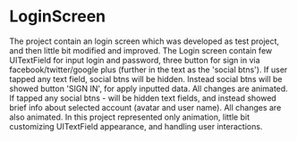 # LoginScreen

The project contain an login screen which was developed as test project, and then little bit modified and improved. The Login screen contain few UITextField for input login and password, three button for sign in via facebook/twitter/google plus (further in the text as the 'social btns'). If user tapped any text field, social btns will be hidden. Instead social btns will be showed button 'SIGN IN', for apply inputted data. All changes are animated. If tapped any social btns - will be hidden text fields, and instead showed brief info about selected account (avatar and user name). All changes are also animated. In this project represented only animation, little bit customizing UITextField appearance, and handling user interactions.
